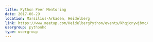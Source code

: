 ```yaml
---
title: Python Peer Mentoring
date: 2017-06-29
location: Marsilius-Arkaden, Heidelberg
link: https://www.meetup.com/HeidelbergPython/events/khqjcnywjbmc/
usergroup: pythonhd
type: usergroup
---
```

